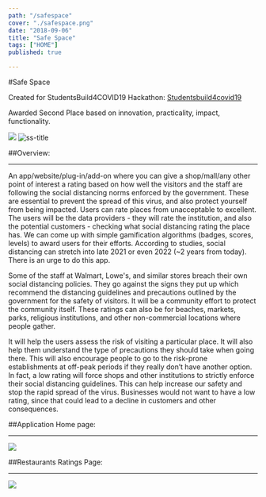 ```yaml
---
path: "/safespace"
cover: "./safespace.png"
date: "2018-09-06"
title: "Safe Space"
tags: ["HOME"]
published: true

---
```

#Safe Space

Created for StudentsBuild4COVID19 Hackathon: [Studentsbuild4covid19](https://www.studentsbuild4covid19.com/)

Awarded Second Place based on innovation, practicality, impact, functionality.

<img src="https://i.ibb.co/qmdMsmK/safespace.png">
<img src="https://i.ibb.co/bXxQJKN/ss-title.png" alt="ss-title" border="0">



<br/>

##Overview:

<hr/>

An app/website/plug-in/add-on where you can give a shop/mall/any other point of interest a rating based on how well the visitors and the staff are following the social distancing norms enforced by the government. These are essential to prevent the spread of this virus, and also protect yourself from being impacted. Users can rate places from unacceptable to excellent. The users will be the data providers - they will rate the institution, and also the potential customers - checking what social distancing rating the place has. We can come up with simple gamification algorithms (badges, scores, levels) to award users for their efforts. According to studies, social distancing can stretch into late 2021 or even 2022 (~2 years from today). There is an urge to do this app.

Some of the staff at Walmart, Lowe's, and similar stores breach their own social distancing policies. They go against the signs they put up which recommend the distancing guidelines and precautions outlined by the government for the safety of visitors. It will be a community effort to protect the community itself. These ratings can also be for beaches, markets, parks, religious institutions, and other non-commercial locations where people gather.

It will help the users assess the risk of visiting a particular place. It will also help them understand the type of precautions they should take when going there. This will also encourage people to go to the risk-prone establishments at off-peak periods if they really don’t have another option. In fact, a low rating will force shops and other institutions to strictly enforce their social distancing guidelines. This can help increase our safety and stop the rapid spread of the virus. Businesses would not want to have a low rating, since that could lead to a decline in customers and other consequences.

##Application Home page:

<hr/>

<img src="https://i.ibb.co/vc4vMLC/front.png">

<br>

##Restaurants Ratings Page:

<hr/>

<img src="https://i.ibb.co/Ms0jDLm/rating.png">